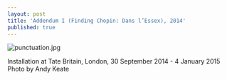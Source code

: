 ```yaml
---
layout: post
title: 'Addendum I (Finding Chopin: Dans l’Essex), 2014'
published: true
---
```


![punctuation.jpg]({{site.baseurl}}/assets/img/2014_Addendum_I_Finding_Chopin.jpg)

Installation at Tate Britain, London, 30 September 2014 - 4 January 2015
Photo by Andy Keate
